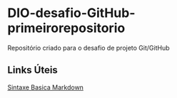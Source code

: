 # DIO-desafio-GitHub-primeirorepositorio
 Repositório criado para o desafio de projeto Git/GitHub

## Links Úteis
[Sintaxe Basica Markdown](https://www.markdownguide.org/basic-syntax/)
